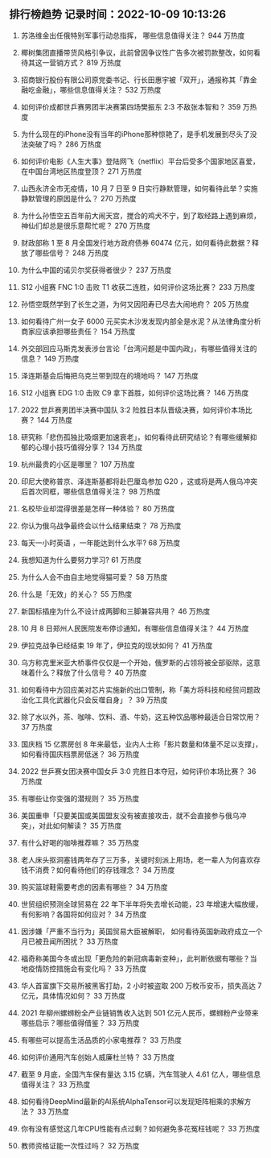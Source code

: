 
## 排行榜趋势 记录时间：2022-10-09 10:13:26
  
  1. 苏洛维金出任俄特别军事行动总指挥， 哪些信息值得关注？ 944 万热度
    
  2. 椰树集团直播带货风格引争议，此前曾因争议性广告多次被罚款整改，如何看待其这一营销方式？ 819 万热度
    
  3. 招商银行股份有限公司原党委书记、行长田惠宇被「双开」，通报称其「靠金融吃金融」，哪些信息值得关注？ 532 万热度
    
  4. 如何评价成都世乒赛男团半决赛第四场樊振东 2:3 不敌张本智和？ 359 万热度
    
  5. 为什么现在的iPhone没有当年的iPhone那种惊艳了，是手机发展到尽头了没法突破了吗？ 286 万热度
    
  6. 如何评价电影《人生大事》登陆网飞（netflix）平台后受多个国家地区喜爱，在中国台湾地区热度登顶？ 271 万热度
    
  7. 山西永济全市无疫情，10 月 7 日至 9 日实行静默管理，如何看待此举？实施静默管理的原因是什么？ 270 万热度
    
  8. 为什么孙悟空五百年前大闹天宫，搅合的鸡犬不宁，到了取经路上遇到麻烦，神仙们却总是很乐意帮忙呢？ 270 万热度
    
  9. 财政部称 1 至 8 月全国发行地方政府债券 60474 亿元，如何看待此数据？释放了哪些信号？ 248 万热度
    
  10. 为什么中国的诺贝尔奖获得者很少？ 237 万热度
    
  11. S12 小组赛 FNC 1:0 击败 T1 收获二连胜，如何评价这场比赛？ 233 万热度
    
  12. 孙悟空既然学到了长生之道，为何又因阳寿已尽去大闹地府？ 205 万热度
    
  13. 如何看待广州一女子 6000 元买实木沙发发现内部全是水泥？从法律角度分析商家应该承担哪些责任？ 154 万热度
    
  14. 外交部回应马斯克发表涉台言论「台湾问题是中国内政」，有哪些值得关注的信息？ 149 万热度
    
  15. 泽连斯基会后悔把乌克兰带到现在的境地吗？ 147 万热度
    
  16. S12 小组赛 EDG 1:0 击败 C9 拿下首胜，如何评价这场比赛？ 146 万热度
    
  17. 2022 世乒赛男团半决赛中国队 3:2 险胜日本队晋级决赛，如何评价本场比赛？ 144 万热度
    
  18. 研究称「悲伤孤独比吸烟更加速衰老」，如何看待此研究结论？有哪些缓解抑郁的心理小技巧值得分享？ 134 万热度
    
  19. 杭州最贵的小区是哪里？ 107 万热度
    
  20. 印尼大使称普京、泽连斯基都将赴巴厘岛参加 G20 ，这或将是两人俄乌冲突后首次同框，哪些信息值得关注？ 98 万热度
    
  21. 名校毕业却混得很差是怎样一种体验？ 80 万热度
    
  22. 你认为俄乌战争最终会以什么结果结束？ 78 万热度
    
  23. 每天一小时英语 ，一年能达到什么水平? 68 万热度
    
  24. 我想知道为什么要努力学习? 61 万热度
    
  25. 为什么人会不由自主地觉得猫可爱？ 58 万热度
    
  26. 什么是「无效」的关心？ 55 万热度
    
  27. 新国标插座为什么不设计成两脚和三脚兼容共用？ 46 万热度
    
  28. 10 月 8 日郑州人民医院发布停诊通知，有哪些信息值得关注？ 44 万热度
    
  29. 伊拉克战争已经结束 19 年了，伊拉克的现状如何？ 41 万热度
    
  30. 乌方称克里米亚大桥事件仅仅是一个开始，俄罗斯的占领将被全部驱除，这意味着什么？释放了什么信号？ 40 万热度
    
  31. 如何看待中方回应美对芯片实施新的出口管制，称「美方将科技和经贸问题政治化工具化武器化只会反噬自身」？ 39 万热度
    
  32. 除了水以外，茶、咖啡、饮料、酒、牛奶，这五种饮品哪种最适合日常饮用？ 37 万热度
    
  33. 国庆档 15 亿票房创 8 年来最低，业内人士称「影片数量和体量不足以支撑」，如何看待国庆档票房低迷？ 36 万热度
    
  34. 2022 世乒赛女团决赛中国女乒 3:0 完胜日本夺冠，如何评价本场比赛？ 36 万热度
    
  35. 有哪些让你变强的潜规则？ 35 万热度
    
  36. 美国重申「只要美国或美国盟友没有被直接攻击，就不会直接参与俄乌冲突」，对此如何解读？ 35 万热度
    
  37. 有什么好喝的咖啡推荐嘛？ 35 万热度
    
  38. 老人床头抠洞塞钱两年存了三万多，关键时刻派上用场，老一辈人为何喜欢存钱不消费？如何看待他们的存钱理念？ 34 万热度
    
  39. 购买篮球鞋需要考虑的因素有哪些？ 34 万热度
    
  40. 世贸组织预测全球贸易在 22 年下半年将失去增长动能，23 年增速大幅放缓，有何影响？各国将如何应对？ 34 万热度
    
  41. 因涉嫌「严重不当行为」英国贸易大臣被解职， 如何看待英国新政府成立一个月已被丑闻所困扰？ 33 万热度
    
  42. 福奇称美国今冬或出现「更危险的新冠病毒新变种」，此判断依据有哪些？当地疫情防控措施会有变化吗？ 33 万热度
    
  43. 华人首富旗下交易所被黑客打劫，2 小时被盗取 200 万枚币安币，损失高达 7 亿元，具体情况如何？ 33 万热度
    
  44. 2021 年柳州螺蛳粉全产业链销售收入达到 501 亿元人民币，螺蛳粉产业带来哪些启示？哪些值得借鉴？ 33 万热度
    
  45. 有哪些可以提高生活品质的小家电推荐？ 33 万热度
    
  46. 如何评价通用汽车创始人威廉杜兰特？ 33 万热度
    
  47. 截至 9 月底，全国汽车保有量达 3.15 亿辆，汽车驾驶人 4.61 亿人，哪些信息值得关注？ 33 万热度
    
  48. 如何看待DeepMind最新的AI系统AlphaTensor可以发现矩阵相乘的求解方法？ 33 万热度
    
  49. 你有没有感觉这几年CPU性能有点过剩？如何避免多花冤枉钱呢？ 33 万热度
    
  50. 教师资格证能一次性过吗？ 32 万热度
    